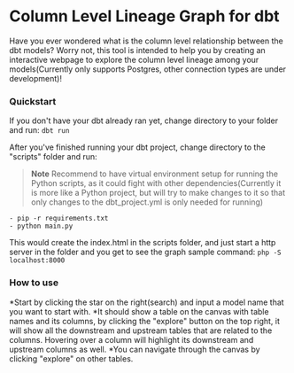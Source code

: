# Column Level Lineage Graph for dbt

Have you ever wondered what is the column level relationship between the dbt models? Worry not, this tool is intended to help you by creating an interactive webpage to explore the column level lineage among your models(Currently only supports Postgres, other connection types are under development)!

### Quickstart

If you don't have your dbt already ran yet, change directory to your folder and run:
`dbt run`

After you've finished running your dbt project, change directory to the "scripts" folder and run:
> **Note** Recommend to have virtual environment setup for running the Python scripts, as it could fight with other dependencies(Currently it is more like a Python project, but will try to make changes to it so that only changes to the dbt_project.yml is only needed for running)

```
- pip -r requirements.txt
- python main.py
```

This would create the index.html in the scripts folder, and just start a http server in the folder and you get to see the graph
sample command: `php -S localhost:8000`

### How to use

*Start by clicking the star on the right(search) and input a model name that you want to start with.
*It should show a table on the canvas with table names and its columns, by clicking the "explore" button on the top right, it will show all the downstream and upstream tables that are related to the columns. Hovering over a column will highlight its downstream and upstream columns as well.
*You can navigate through the canvas by clicking "explore" on other tables.
